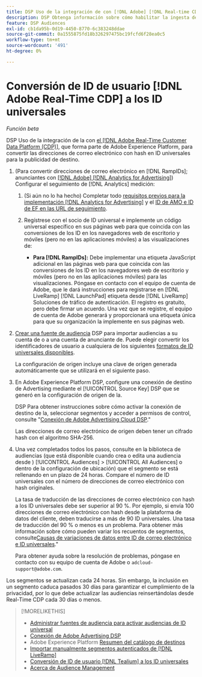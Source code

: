 ```yaml
---
title: DSP Uso de la integración de con [!DNL Adobe] [!DNL Real-time CDP]
description: DSP Obtenga información sobre cómo habilitar la ingesta de datos en el sitio web de [!DNL Adobe] [!DNL Real-time CDP] segmentos de origen.
feature: DSP Audiences
exl-id: cb1da95b-0d19-4450-8770-6c383248ddae
source-git-commit: 0a1555875fd18b326297475bc19fcfd6f28ea0c5
workflow-type: tm+mt
source-wordcount: '491'
ht-degree: 0%

---
```


# Conversión de ID de usuario [!DNL Adobe Real-Time CDP] a los ID universales

*Función beta*

DSP Uso de la integración de la con [el [!DNL Adobe Real-Time Customer Data Platform (CDP)]](https://experienceleague.adobe.com/docs/experience-platform/rtcdp/overview.html?lang=es), que forma parte de Adobe Experience Platform, para convertir las direcciones de correo electrónico con hash en ID universales para la publicidad de destino.

1. (Para convertir direcciones de correo electrónico en [!DNL RampIDs]<!-- or [!DNL ID5] IDs -->; anunciantes con [[!DNL Adobe] [!DNL Analytics for Advertising]](/help/integrations/analytics/overview.md)) Configurar el seguimiento de [!DNL Analytics] medición:

   1. (Si aún no lo ha hecho) Completar todo [requisitos previos para la implementación [!DNL Analytics for Advertising]](/help/integrations/analytics/prerequisites.md) y el [ID de AMO e ID de EF en las URL de seguimiento](/help/integrations/analytics/ids.md).

   1. Regístrese con el socio de ID universal e implemente un código universal específico en sus páginas web para que coincida con las conversiones de los ID en los navegadores web de escritorio y móviles (pero no en las aplicaciones móviles) a las visualizaciones de:

      * **Para [!DNL RampIDs]:** Debe implementar una etiqueta JavaScript adicional en las páginas web para que coincida con las conversiones de los ID en los navegadores web de escritorio y móviles (pero no en las aplicaciones móviles) para las visualizaciones. Póngase en contacto con el equipo de cuenta de Adobe, que le dará instrucciones para registrarse en [!DNL LiveRamp] [!DNL LaunchPad] etiqueta desde [!DNL LiveRamp] Soluciones de tráfico de autenticación. El registro es gratuito, pero debe firmar un acuerdo. Una vez que se registre, el equipo de cuenta de Adobe generará y proporcionará una etiqueta única para que su organización la implemente en sus páginas web.

1. [Crear una fuente de audiencia](source-manage.md) DSP para importar audiencias a su cuenta de o a una cuenta de anunciante de. Puede elegir convertir los identificadores de usuario a cualquiera de los siguientes [formatos de ID universales disponibles](source-about.md).

   La configuración de origen incluye una clave de origen generada automáticamente que se utilizará en el siguiente paso.

1. En Adobe Experience Platform DSP, configure una conexión de destino de Advertising mediante el [!UICONTROL Source Key] DSP que se generó en la configuración de origen de la.

   DSP Para obtener instrucciones sobre cómo activar la conexión de destino de la, seleccionar segmentos y acceder a permisos de control, consulte &quot;[Conexión de Adobe Advertising Cloud DSP](https://experienceleague.adobe.com/docs/experience-platform/destinations/catalog/advertising/adobe-advertising-cloud-connection.html).&quot;

   Las direcciones de correo electrónico de origen deben tener un cifrado hash con el algoritmo SHA-256.

1. Una vez completados todos los pasos, consulte en la biblioteca de audiencias (que está disponible cuando crea o edita una audiencia desde ) [!UICONTROL Audiences] > [!UICONTROL All Audiences] o dentro de la configuración de ubicación) que el segmento se está rellenando en un plazo de 24 horas. Compare el número de ID universales con el número de direcciones de correo electrónico con hash originales.

   La tasa de traducción de las direcciones de correo electrónico con hash a los ID universales debe ser superior al 90 %. Por ejemplo, si envía 100 direcciones de correo electrónico con hash desde la plataforma de datos del cliente, deben traducirse a más de 90 ID universales. Una tasa de traducción del 90 % o menos es un problema. Para obtener más información sobre cómo pueden variar los recuentos de segmentos, consulte[Causas de variaciones de datos entre ID de correo electrónico e ID universales](#universal-ids-data-variances).&quot;

   Para obtener ayuda sobre la resolución de problemas, póngase en contacto con su equipo de cuenta de Adobe o `adcloud-support@adobe.com`.

Los segmentos se actualizan cada 24 horas. Sin embargo, la inclusión en un segmento caduca pasados 30 días para garantizar el cumplimiento de la privacidad, por lo que debe actualizar las audiencias reinsertándolas desde Real-Time CDP cada 30 días o menos.

>[!MORELIKETHIS]
>
>* [Administrar fuentes de audiencia para activar audiencias de ID universal](source-manage.md)
>* [Conexión de Adobe Advertising DSP](https://experienceleague.adobe.com/docs/experience-platform/destinations/catalog/advertising/adobe-advertising-cloud-connection.html)
>* Adobe Experience Platform [Resumen del catálogo de destinos](https://experienceleague.adobe.com/docs/experience-platform/destinations/catalog/overview.html)
>* [Importar manualmente segmentos autenticados de [!DNL LiveRamp]](/help/dsp/audiences/sources/source-import-liveramp-segments.md)
>* [Conversión de ID de usuario [!DNL Tealium] a los ID universales](/help/dsp/audiences/sources/source-tealium.md)
>* [Acerca de Audience Management](/help/dsp/audiences/audience-about.md)

<!--
>* [Convert User IDs from [!DNL Optimizely] to Universal IDs](/help/dsp/audiences/sources/source-optimizely.md)
-->
